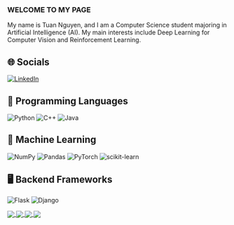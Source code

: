 ### WELCOME TO MY PAGE
My name is Tuan Nguyen, and I am a Computer Science student majoring in Artificial Intelligence (AI).
My main interests include Deep Learning for Computer Vision and Reinforcement Learning.<br>

## 🌐 Socials
[![LinkedIn](https://custom-icon-badges.demolab.com/badge/LinkedIn-0A66C2?logo=linkedin-white&logoColor=fff)](https://www.linkedin.com/in/tuan-nguyen-bb0054357/)


## 🧩 Programming Languages
![Python](https://img.shields.io/badge/python-3670A0?style=for-the-badge&logo=python&logoColor=ffdd54) 
![C++](https://img.shields.io/badge/c++-%2300599C.svg?style=for-the-badge&logo=c%2B%2B&logoColor=white)
![Java](https://img.shields.io/badge/java-%23ED8B00.svg?style=for-the-badge&logo=openjdk&logoColor=white)


## 🤖 Machine Learning
![NumPy](https://img.shields.io/badge/numpy-%23013243.svg?style=for-the-badge&logo=numpy&logoColor=white) 
![Pandas](https://img.shields.io/badge/pandas-%23150458.svg?style=for-the-badge&logo=pandas&logoColor=white) 
![PyTorch](https://img.shields.io/badge/PyTorch-%23EE4C2C.svg?style=for-the-badge&logo=PyTorch&logoColor=white) 
![scikit-learn](https://img.shields.io/badge/scikit--learn-%23F7931E.svg?style=for-the-badge&logo=scikit-learn&logoColor=white)


## 🖥️ Backend Frameworks
![Flask](https://img.shields.io/badge/flask-%23000.svg?style=for-the-badge&logo=flask&logoColor=white) 
![Django](https://img.shields.io/badge/django-%23092E20.svg?style=for-the-badge&logo=django&logoColor=white)

 


<a href="https://github.com/tuan-nv0505/Snake-double-deep-Q-learning">
  <img align="center" src="https://github-readme-stats.anuraghazra1.vercel.app/api/pin/?username=tuan-nv0505&repo=Snake-double-deep-Q-learning&theme=radical" />
</a>    

<a href="https://github.com/tuan-nv0505/Snake-Q-learning">
  <img align="center" src="https://github-readme-stats.anuraghazra1.vercel.app/api/pin/?username=tuan-nv0505&repo=Snake-Q-learning&theme=merko" />
</a>

<a href="https://github.com/tuan-nv0505/Django-Course-App">
  <img align="center" src="https://github-readme-stats.anuraghazra1.vercel.app/api/pin/?username=tuan-nv0505&repo=Django-Course-App&theme=merko" />
</a>

<a href="https://github.com/tuan-nv0505/Flask-Sale-App">
  <img align="center" src="https://github-readme-stats.anuraghazra1.vercel.app/api/pin/?username=tuan-nv0505&repo=Flask-Sale-App&theme=radical" />
</a>

